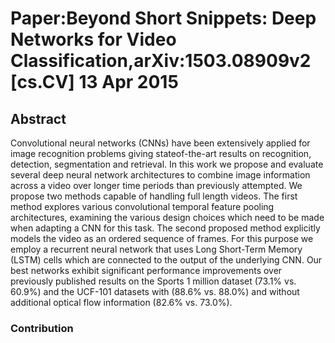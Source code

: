# Paper:Beyond Short Snippets: Deep Networks for Video Classification,arXiv:1503.08909v2 [cs.CV] 13 Apr 2015

## Abstract

Convolutional neural networks (CNNs) have been extensively applied for image recognition problems giving stateof-the-art results on recognition, detection, segmentation
and retrieval. In this work we propose and evaluate several
deep neural network architectures to combine image information across a video over longer time periods than previously attempted. We propose two methods capable of handling full length videos. The first method explores various
convolutional temporal feature pooling architectures, examining the various design choices which need to be made
when adapting a CNN for this task. The second proposed
method explicitly models the video as an ordered sequence
of frames. For this purpose we employ a recurrent neural
network that uses Long Short-Term Memory (LSTM) cells
which are connected to the output of the underlying CNN.
Our best networks exhibit significant performance improvements over previously published results on the Sports 1 million dataset (73.1% vs. 60.9%) and the UCF-101 datasets
with (88.6% vs. 88.0%) and without additional optical flow
information (82.6% vs. 73.0%).

### Contribution

